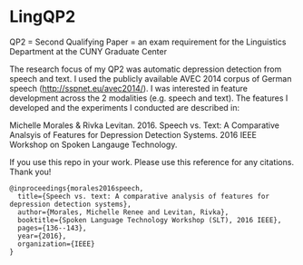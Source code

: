 # LingQP2
QP2 = Second Qualifying Paper = an exam requirement for the Linguistics Department at the CUNY Graduate Center

The research focus of my QP2 was automatic depression detection from speech and text. I used the publicly available AVEC 2014 corpus of German speech (http://sspnet.eu/avec2014/). I was interested in feature development across the 2 modalities (e.g. speech and text). The features I developed and the experiments I conducted are described in:

Michelle Morales & Rivka Levitan. 2016. Speech vs. Text: A Comparative Analsyis of Features for Depression Detection Systems. 2016 IEEE Workshop on Spoken Langauge Technology. 

If you use this repo in your work. Please use this reference for any citations. Thank you!

```
@inproceedings{morales2016speech,
  title={Speech vs. text: A comparative analysis of features for depression detection systems},
  author={Morales, Michelle Renee and Levitan, Rivka},
  booktitle={Spoken Language Technology Workshop (SLT), 2016 IEEE},
  pages={136--143},
  year={2016},
  organization={IEEE}
}
```



